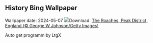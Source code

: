 ## History Bing Wallpaper
Wallpaper date: 2024-05-07
![](https://www.bing.com/th?id=OHR.TheRoachesPeakDistrict_EN-CA6826651517_UHD.jpg&w=1000)Download: [The Roaches, Peak District, England (© George W Johnson/Getty Images)](https://www.bing.com/th?id=OHR.TheRoachesPeakDistrict_EN-CA6826651517_UHD.jpg)

Auto get programm by LtgX
